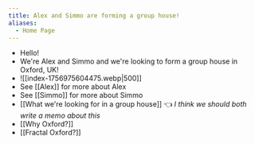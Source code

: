 ```yaml
---
title: Alex and Simmo are forming a group house!
aliases:
  - Home Page
---
```

- Hello! 
- We're Alex and Simmo and we're looking to form a group house in Oxford, UK!
- ![[index-1756975604475.webp|500]]
- See [[Alex]] for more about Alex
- See [[Simmo]] for more about Simmo
- [[What we're looking for in a group house]] 👈 *I think we should both write a memo about this*
- [[Why Oxford?]]
- [[Fractal Oxford?]]